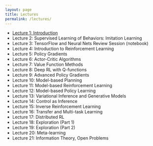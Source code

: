 ```yaml
---
layout: page
title: Lectures
permalink: /lectures/
---
```


- [Lecture 1: Introduction](/lectures/lecture1)
- Lecture 2: Supervised Learning of Behaviors: Imitation Learning
- Lecture 3: TensorFlow and Neural Nets Review Session (notebook)
- Lecture 4: Introduction to Reinforcement Learning
- Lecture 5: Policy Gradients
- Lecture 6: Actor-Critic Algorithms
- Lecture 7: Value Function Methods
- Lecture 8: Deep RL with Q-functions
- Lecture 9: Advanced Policy Gradients
- Lecture 10: Model-based Planning
- Lecture 11: Model-based Reinforcement Learning
- Lecture 12: Model-based Policy Learning
- Lecture 13: Variational Inference and Generative Models
- Lecture 14: Control as Inference
- Lecture 15: Inverse Reinforcement Learning
- Lecture 16: Transfer and Multi-task Learning
- Lecture 17: Distributed RL
- Lecture 18: Exploration (Part 1)
- Lecture 19: Exploration (Part 2)
- Lecture 20: Meta-learning
- Lecture 21: Information Theory, Open Problems
